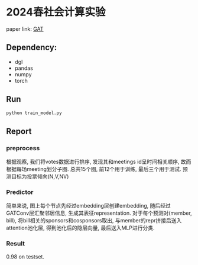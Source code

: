 # 2024春社会计算实验
paper link: [GAT](https://arxiv.org/abs/1710.10903)  

## Dependency:
* dgl
* pandas
* numpy
* torch

## Run
```bash
python train_model.py
```

## Report

### preprocess

根据观察, 我们将votes数据进行排序, 发现其和meetings id呈时间相关顺序, 故而根据每场meeting划分子图. 总共15个图, 前12个用于训练, 最后三个用于测试. 预测目标为投票倾向(N,V,NV)

### Predictor

简单来说, 图上每个节点先经过embedding层创建embedding, 随后经过GATConv层汇聚邻居信息, 生成其表征representation. 对于每个预测对(member, bill), 将bill相关的sponsors和cosponsors取出, 与member的repr拼接后送入attention池化层, 得到池化后的隐层向量, 最后送入MLP进行分类.

### Result

0.98 on testset.
